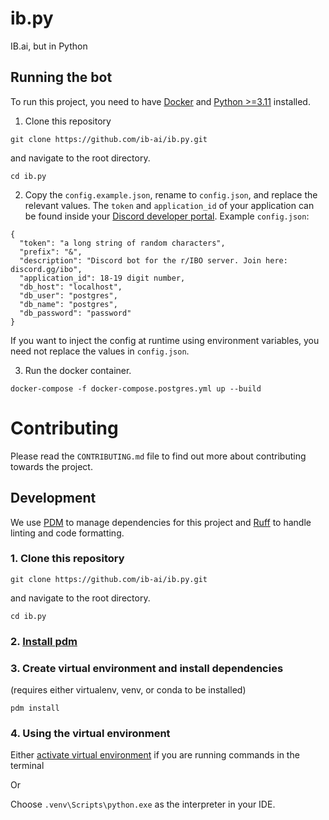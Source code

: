 # ib.py

IB.ai, but in Python

## Running the bot

To run this project, you need to have [Docker](https://docs.docker.com/get-docker/) and [Python >=3.11](https://www.python.org/downloads/) installed.

1. Clone this repository

```
git clone https://github.com/ib-ai/ib.py.git
```

and navigate to the root directory.

```
cd ib.py
```

2. Copy the `config.example.json`, rename to `config.json`, and replace the relevant values.
The `token` and `application_id` of your application can be found inside your [Discord developer portal](https://discord.com/app).
Example `config.json`:

```
{
  "token": "a long string of random characters",
  "prefix": "&",
  "description": "Discord bot for the r/IBO server. Join here: discord.gg/ibo",
  "application_id": 18-19 digit number, 
  "db_host": "localhost",
  "db_user": "postgres",
  "db_name": "postgres",
  "db_password": "password"
}
```

If you want to inject the config at runtime using environment variables, you need not replace the values in `config.json`.

3. Run the docker container.

```
docker-compose -f docker-compose.postgres.yml up --build
```

# Contributing

Please read the `CONTRIBUTING.md` file to find out more about contributing towards the project.

## Development
We use [PDM](https://pdm-project.org/en/stable/) to manage dependencies for this project and [Ruff](https://docs.astral.sh/ruff/) to handle linting and code formatting.

### 1. Clone this repository

```
git clone https://github.com/ib-ai/ib.py.git
```

and navigate to the root directory.

```
cd ib.py
```

### 2. [Install pdm](https://pdm-project.org/en/stable/#recommended-installation-method)


### 3. Create virtual environment and install dependencies 
(requires either virtualenv, venv, or conda to be installed)

```
pdm install
```

### 4. Using the virtual environment

Either [activate virtual environment](https://pdm-project.org/en/stable/usage/venv/#activate-a-virtualenv) if you are running commands in the terminal

Or

Choose `.venv\Scripts\python.exe` as the interpreter in your IDE.